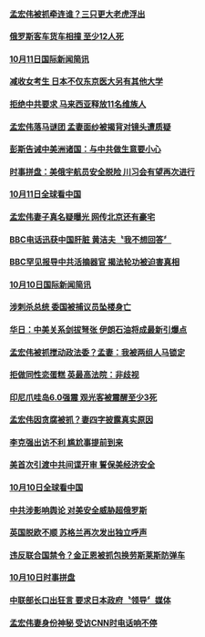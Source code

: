 #### [孟宏伟被抓牵连谁？三只更大老虎浮出](../pages/news202/a1395078.md?t=10121234) 


#### [俄罗斯客车货车相撞 至少12人死](../pages/news202/a1395098.md?t=10121234) 

#### [10月11日国际新闻简讯](../pages/news202/a1395096.md?t=10121234) 

#### [减收女考生 日本不仅东京医大另有其他大学](../pages/news202/a1395088.md?t=10121234) 

#### [拒绝中共要求 马来西亚释放11名维族人](../pages/news202/a1395080.md?t=10121234) 

#### [孟宏伟落马谜团 孟妻面纱被揭背对镜头遭质疑](../pages/news202/a1395064.md?t=10121234) 



#### [彭斯告诫中美洲诸国：与中共做生意要小心](../pages/news202/a1395029.md?t=10121234) 

#### [时事拼盘：美俄宇航员安全脱险 川习会有望再次进行](../pages/news202/a1395003.md?t=10121234) 

#### [10月11日全球看中国](../pages/news202/a1394996.md?t=10121234) 


#### [孟宏伟妻子真名疑曝光 网传北京还有豪宅](../pages/news202/a1394984.md?t=10121234) 

#### [BBC电话迅获中国肝脏 黄洁夫〝我不想回答〞](../pages/news202/a1394979.md?t=10121234) 

#### [BBC罕见报导中共活摘器官 揭法轮功被迫害真相](../pages/news202/a1394876.md?t=10121234) 


#### [10月10日国际新闻简讯](../pages/news202/a1394953.md?t=10121234) 

#### [涉刺杀总统 委国被捕议员坠楼身亡](../pages/news202/a1394822.md?t=10121234) 

#### [华日：中美关系剑拔弩张 伊朗石油将成最新引爆点](../pages/news202/a1394937.md?t=10121234) 

#### [孟宏伟被抓搅动政法委？孟妻：我被两组人马锁定](../pages/news202/a1394942.md?t=10121234) 

#### [拒做同性恋蛋糕 英最高法院：非歧视](../pages/news202/a1394934.md?t=10121234) 

#### [印尼爪哇岛6.0强震 观光客被震醒至少3死](../pages/news202/a1394936.md?t=10121234) 

#### [孟宏伟因贪腐被抓？妻四字披露真实原因](../pages/news202/a1394935.md?t=10121234) 

#### [李克强出访不利 尴尬事提前到来](../pages/news202/a1394931.md?t=10121234) 


#### [美首次引渡中共间谍开审 誓保美经济安全](../pages/news202/a1394905.md?t=10121234) 

#### [10月10日全球看中国](../pages/news202/a1394860.md?t=10121234) 

#### [中共涉影响舆论 对美安全威胁超俄罗斯](../pages/news202/a1394888.md?t=10121234) 

#### [英国脱欧不顺 苏格兰再次发出独立呼声](../pages/news202/a1394890.md?t=10121234) 

#### [违反联合国禁令？金正恩被抓包换劳斯莱斯防弹车](../pages/news202/a1394873.md?t=10121234) 

#### [10月10日时事拼盘](../pages/news202/a1394870.md?t=10121234) 

#### [中联部长口出狂言 要求日本政府〝领导〞媒体](../pages/news202/a1394856.md?t=10121234) 


#### [孟宏伟妻身份神秘 受访CNN时电话响不停](../pages/news202/a1394833.md?t=10121234) 


